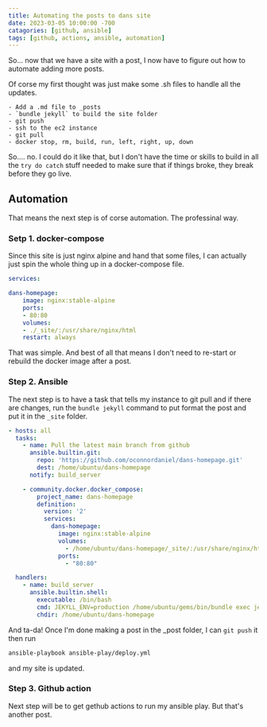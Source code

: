 ```yaml
---
title: Automating the posts to dans site
date: 2023-03-05 10:00:00 -700
catagories: [github, ansible]
tags: [github, actions, ansible, automation]
---
```


So... now that we have a site with a post, I now have to figure out how to automate adding more posts.

Of corse my first thought was just make some .sh files to handle all the updates.

    - Add a .md file to _posts
    - `bundle jekyll` to build the site folder
    - git push
    - ssh to the ec2 instance
    - git pull
    - docker stop, rm, build, run, left, right, up, down

So.... no. I could do it like that, but I don't have the time or skills to build in all the `try do catch` stuff needed to make sure that if things broke, they break before they go live.

## Automation

That means the next step is of corse automation. The professinal way.

### Setp 1. docker-compose

Since this site is just nginx alpine and hand that some files, I can actually just spin the whole thing up in a docker-compose file.

```yml
services:

dans-homepage: 
    image: nginx:stable-alpine
    ports: 
    - 80:80
    volumes:
    - ./_site/:/usr/share/nginx/html
    restart: always 
```

That was simple. And best of all that means I don't need to re-start or rebuild the docker image after a post.

### Step 2. Ansible

The next step is to have a task that tells my instance to git pull and if there are changes, run the `bundle jekyll` command to put format the post and put it in the `_site` folder.

```yml
- hosts: all
  tasks: 
    - name: Pull the latest main branch from github
      ansible.builtin.git:
        repo: 'https://github.com/oconnordaniel/dans-homepage.git'
        dest: /home/ubuntu/dans-homepage
      notify: build_server

    - community.docker.docker_compose:
        project_name: dans-homepage
        definition:
          version: '2'
          services:
            dans-homepage:
              image: nginx:stable-alpine
              volumes:
                - /home/ubuntu/dans-homepage/_site/:/usr/share/nginx/html/
              ports:
                - "80:80"

  handlers:
    - name: build_server
      ansible.builtin.shell: 
        executable: /bin/bash
        cmd: JEKYLL_ENV=production /home/ubuntu/gems/bin/bundle exec jekyll b
        chdir: /home/ubuntu/dans-homepage
```

And ta-da! Once I'm done making a post in the _post folder, I can `git push` it then run

``` bash
ansible-playbook ansible-play/deploy.yml
```

and my site is updated. 

### Step 3. Github action

Next step will be to get gethub actions to run my ansible play. But that's another post. 

